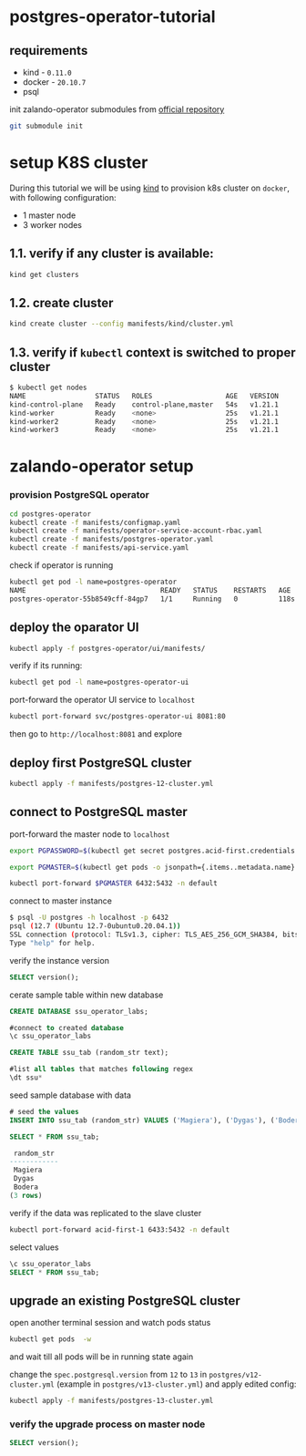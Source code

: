 # postgres-operator-tutorial

## requirements
- kind - `0.11.0`
- docker - `20.10.7`
- psql 

init zalando-operator submodules from [official repository](https://github.com/zalando/postgres-operator)
```bash
git submodule init
```

# setup K8S cluster

During this tutorial we will be using [kind](https://kind.sigs.k8s.io/docs/user/quick-start/#installation) to provision k8s cluster on `docker`, with following configuration:
- 1 master node
- 3 worker nodes

## 1.1. verify if any cluster is available:
```zsh
kind get clusters
```
## 1.2. create cluster
```bash
kind create cluster --config manifests/kind/cluster.yml
```

## 1.3. verify if `kubectl` context is switched to proper cluster

```zsh
$ kubectl get nodes                                            
NAME                 STATUS   ROLES                  AGE   VERSION
kind-control-plane   Ready    control-plane,master   54s   v1.21.1
kind-worker          Ready    <none>                 25s   v1.21.1
kind-worker2         Ready    <none>                 25s   v1.21.1
kind-worker3         Ready    <none>                 25s   v1.21.1
```

# zalando-operator setup

### provision PostgreSQL operator

```bash
cd postgres-operator
kubectl create -f manifests/configmap.yaml
kubectl create -f manifests/operator-service-account-rbac.yaml
kubectl create -f manifests/postgres-operator.yaml
kubectl create -f manifests/api-service.yaml 
```

check if operator is running

```bash
kubectl get pod -l name=postgres-operator
NAME                                 READY   STATUS    RESTARTS   AGE
postgres-operator-55b8549cff-84gp7   1/1     Running   0          118s
```

## deploy the oparator UI

```bash
kubectl apply -f postgres-operator/ui/manifests/
```

verify if its running:
```bash
kubectl get pod -l name=postgres-operator-ui
```

port-forward the operator UI service to `localhost`

```bash
kubectl port-forward svc/postgres-operator-ui 8081:80
```

then go to `http://localhost:8081` and explore


## deploy first PostgreSQL cluster

```bash
kubectl apply -f manifests/postgres-12-cluster.yml
```

## connect to PostgreSQL master

port-forward the master node to `localhost`
```bash
export PGPASSWORD=$(kubectl get secret postgres.acid-first.credentials -o 'jsonpath={.data.password}' | base64 -d)

export PGMASTER=$(kubectl get pods -o jsonpath={.items..metadata.name} -l application=spilo,cluster-name=acid-first,spilo-role=master -n default)

kubectl port-forward $PGMASTER 6432:5432 -n default
```
connect to master instance
```bash
$ psql -U postgres -h localhost -p 6432
psql (12.7 (Ubuntu 12.7-0ubuntu0.20.04.1))
SSL connection (protocol: TLSv1.3, cipher: TLS_AES_256_GCM_SHA384, bits: 256, compression: off)
Type "help" for help.
```

verify the instance version
```sql
SELECT version();
```
cerate sample table within new database
```sql
CREATE DATABASE ssu_operator_labs; 

#connect to created database
\c ssu_operator_labs 

CREATE TABLE ssu_tab (random_str text);

#list all tables that matches following regex
\dt ssu*
```
seed sample database with data
```sql
# seed the values
INSERT INTO ssu_tab (random_str) VALUES ('Magiera'), ('Dygas'), ('Bodera');

SELECT * FROM ssu_tab;

 random_str 
------------
 Magiera
 Dygas
 Bodera
(3 rows)
```

verify if the data was replicated to the slave cluster
```bash
kubectl port-forward acid-first-1 6433:5432 -n default
```
select values 
```sql
\c ssu_operator_labs 
SELECT * FROM ssu_tab;
```

## upgrade an existing PostgreSQL cluster

open another terminal session and watch pods status
```bash
kubectl get pods  -w 
```
and wait till all pods will be in running state again

change the `spec.postgresql.version` from `12` to `13` in `postgres/v12-cluster.yml` (example in `postgres/v13-cluster.yml`) and apply edited config:

```bash
kubectl apply -f manifests/postgres-13-cluster.yml 
```
### verify the upgrade process on master node

```sql
SELECT version();
```